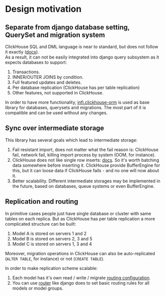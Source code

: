 # Design motivation
## Separate from django database setting, QuerySet and migration system
ClickHouse SQL and DML language is near to standard, but does not follow it exactly ([docs](https://clickhouse.tech/docs/en/introduction/distinctive_features/#sql-support)).  
As a result, it can not be easily integrated into django query subsystem as it expects databases to support:
1. Transactions.
2. INNER/OUTER JOINS by condition.
3. Full featured updates and deletes.
4. Per database replication (ClickHouse has per table replication)
5. Other features, not supported in ClickHouse.

In order to have more functionality, [infi.clickhouse-orm](https://github.com/Infinidat/infi.clickhouse_orm) 
  is used as base library for databases, querysets and migrations. The most part of it is compatible and can be used without any changes.

## Sync over intermediate storage
This library has several goals which lead to intermediate storage:
1. Fail resistant import, does not matter what the fail reason is:
 ClickHouse fail, network fail, killing import process by system (OOM, for instance).
2. ClickHouse does not like single row inserts: [docs](https://clickhouse.tech/docs/en/introduction/performance/#performance-when-inserting-data).
 So it's worth batching data somewhere before inserting it. 
 ClickHouse provide BufferEngine for this, but it can loose data if ClickHouse fails - and no one will now about it.
3. Better scalability. Different intermediate storages may be implemented in the future, based on databases, queue systems or even BufferEngine.
 
## Replication and routing
In primitive cases people just have single database or cluster with same tables on each replica.
But as ClickHouse has per table replication a more complicated structure can be built:
1. Model A is stored on servers 1 and 2
2. Model B is stored on servers 2, 3 and 5
3. Model C is stored on servers 1, 3 and 4 
 
Moreover, migration operations in ClickHouse can also be auto-replicated (`ALTER TABLE`, for instance)  or not (`CREATE TABLE`).
  
In order to make replication scheme scalable:
1. Each model has it's own read / write / migrate [routing configuration](routing.md#clickhousemodel-routing-attributes).
2. You can use [router](routing.md#router) like django does to set basic routing rules for all models or model groups.  
 